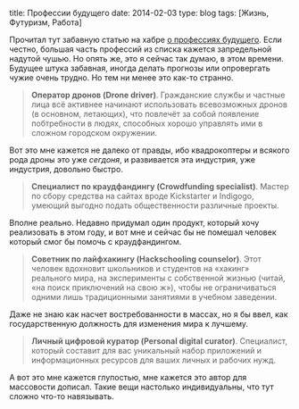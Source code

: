 title: Профессии будущего
date: 2014-02-03
type: blog
tags: [Жизнь, Футуризм, Работа]

Прочитал тут забавную статью на хабре [о профессиях будущего](http://habrahabr.ru/post/211220/). Если честно, большая часть профессий из списка кажется запредельной надутой чушью. Но опять же, это я сейчас так думаю, в этом времени. Будущее штука забавная, иногда делать прогнозы или опровергать чужие очень трудно. Но тем ни менее это как-то странно. 

>**Оператор дронов (Drone driver)**. Гражданские службы и частные лица всё активнее начинают использовать всевозможных дронов (в основном, летающих), что повлечёт за собой появление побтребности в людях, способных хорошо управлять ими в сложном городском окружении.

Вот это мне кажется не далеко от правды, ибо квадрокоптеры и всякого рода дроны это уже *сегдоня*, и развивается эта индустрия, уже индустрия, довольно быстро.

>**Специалист по краудфандингу (Crowdfunding specialist)**. Мастер по сбору средства на сайтах вроде Kickstarter и Indigogo, умеющий выгодно подать общественности различные проекты.

Вполне реально. Недавно придумал один продукт, который хочу реализовать в этом году, и вот мне и сейчас бы не помешал человек который смог бы помочь с краудфандингом.

>**Советник по лайфхакингу (Hackschooling counselor)**. Этот человек вдохновит школьников и студентов на «хакинг» реального мира, на эксперименты с собственной жизнью (читай, «на поиск приключений на свою ж»), чтобы не ограничиваться одними лишь традиционными занятиями в учебном заведении.

Даже не знаю как насчет востребованности в массах, но я бы ввел, как государственную должность для изменения мира к лучшему.

>**Личный цифровой куратор (Personal digital curator)**. Специалист, который составит для вас уникальный набор приложений и информационных ресурсов для ваших личных и рабочих нужд.

А вот это мне кажется глупостью, мне кажется это автор для массовости дописал. Такие вещи настолько индивидуальны, что тут сложно что-то навязывать.